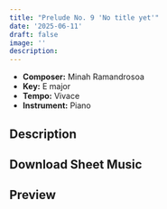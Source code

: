 ```yaml
---
title: "Prelude No. 9 'No title yet'"
date: '2025-06-11'
draft: false
image: ''
description:
---
```


- **Composer:** Minah Ramandrosoa
- **Key:** E major
- **Tempo:** Vivace
- **Instrument:** Piano

<!--more-->
## Description



 ## Download Sheet Music


 ## Preview 
 